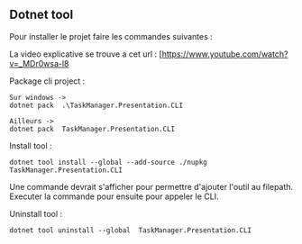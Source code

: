 ## Dotnet tool
Pour installer le projet faire les commandes suivantes :

La video explicative se trouve a cet url : [https://www.youtube.com/watch?v=_MDr0wsa-l8

Package cli project :
```shell
Sur windows ->
dotnet pack  .\TaskManager.Presentation.CLI

Ailleurs ->
dotnet pack  TaskManager.Presentation.CLI
```
Install tool :
````shell
dotnet tool install --global --add-source ./nupkg TaskManager.Presentation.CLI
````
Une commande devrait s'afficher pour permettre d'ajouter l'outil au filepath. Executer la commande pour ensuite pour appeler le CLI.


Uninstall tool :
````shell
dotnet tool uninstall --global  TaskManager.Presentation.CLI
````

